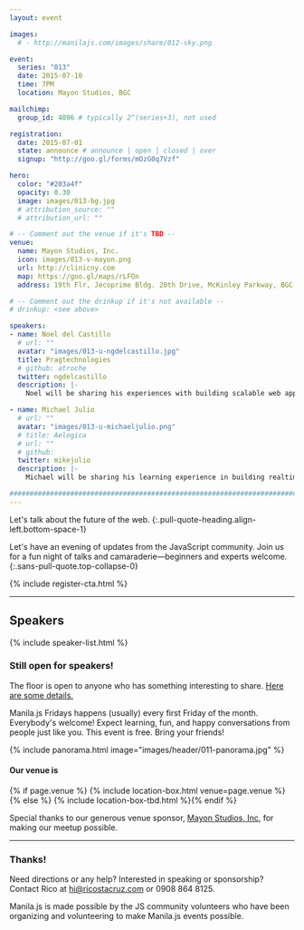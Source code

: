 ```yaml
---
layout: event

images:
  # - http://manilajs.com/images/share/012-sky.png

event:
  series: "013"
  date: 2015-07-10
  time: 7PM
  location: Mayon Studios, BGC

mailchimp:
  group_id: 4096 # typically 2^(series+3), not used

registration:
  date: 2015-07-01
  state: announce # announce | open | closed | over
  signup: "http://goo.gl/forms/mOzG0q7Vzf"

hero:
  color: "#203a4f"
  opacity: 0.30
  image: images/013-bg.jpg
  # attribution_source: ""
  # attribution_url: ""

# -- Comment out the venue if it's TBD --
venue:
  name: Mayon Studios, Inc.
  icon: images/013-v-mayon.png
  url: http://clinicny.com
  map: https://goo.gl/maps/rLFOn
  address: 19th Flr, Jecoprime Bldg. 20th Drive, McKinley Parkway, BGC, Taguig

# -- Comment out the drinkup if it's not available --
# drinkup: <see above>

speakers:
- name: Noel del Castillo
  # url: ""
  avatar: "images/013-u-ngdelcastillo.jpg"
  title: Pragtechnologies
  # github: atroche
  twitter: ngdelcastillo
  description: |-
    Noel will be sharing his experiences with building scalable web apps using Ember CLI.

- name: Michael Julio
  # url: ""
  avatar: "images/013-u-michaeljulio.png"
  # title: Aelogica
  # url: ""
  # github: 
  twitter: mikejulio
  description: |-
    Michael will be sharing his learning experience in building realtime apps using AJAX long polling and Server-Side Events (SSE).

##############################################################################
---
```


Let's talk about the future of the web.
{:.pull-quote-heading.align-left.bottom-space-1}

Let's have an evening of updates from the JavaScript community. Join us for a
fun night of talks and camaraderie—beginners and experts welcome.
{:.sans-pull-quote.top-collapse-0}

<!-- Call to action -->
{% include register-cta.html %}

* * * *

## Speakers

{% include speaker-list.html %}

### Still open for speakers!
The floor is open to anyone who has something interesting to share.
[Here are some details.](p/submitting-a-talk.html)

Manila.js Fridays happens (usually) every first Friday of the month.
Everybody's welcome!  Expect learning, fun, and happy conversations from people
just like you.  This event is free. Bring your friends!

<!--
<br>
#### Manila JavaScript Community Meetup
{:.pull-quote-heading}

Let's have an evening of updates from the JavaScript community. Join us for a
fun night of talks and camaraderie—beginners and experts welcome.
{:.pull-quote}
-->

<!-- Big venue image -->
{% include panorama.html image="images/header/011-panorama.jpg" %}

#### Our venue is

{% if page.venue %}
{% include location-box.html venue=page.venue %}{% else %}
{% include location-box-tbd.html %}{% endif %}

Special thanks to our generous venue sponsor, [Mayon Studios, Inc](https://www.facebook.com/MayonStudios), for making our meetup possible.

* * * *

### Thanks!

Need directions or any help? Interested in speaking or sponsorship? Contact
Rico at [hi@ricostacruz.com](mailto:hi@ricostacruz.com) or 0908 864 8125.

Manila.js is made possible by the JS community volunteers who have been
organizing and volunteering to make Manila.js events possible. 
